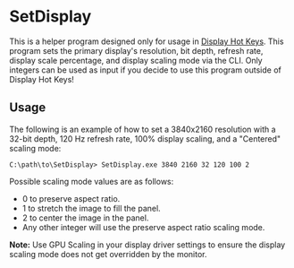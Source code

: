 # SetDisplay

This is a helper program designed only for usage in [Display Hot Keys]. This program sets the primary display's resolution, bit depth, refresh rate, display scale percentage, and display scaling mode via the CLI. Only integers can be used as input if you decide to use this program outside of Display Hot Keys!

## Usage

The following is an example of how to set a 3840x2160 resolution with a 32-bit depth, 120 Hz refresh rate, 100% display scaling, and a "Centered" scaling mode:

```console
C:\path\to\SetDisplay> SetDisplay.exe 3840 2160 32 120 100 2
```
Possible scaling mode values are as follows:
* 0 to preserve aspect ratio.
* 1 to stretch the image to fill the panel.
* 2 to center the image in the panel.
* Any other integer will use the preserve aspect ratio scaling mode.

**Note:** Use GPU Scaling in your display driver settings to ensure the display scaling mode does not get overridden by the monitor.

[Display Hot Keys]: https://github.com/jon-mil-92/DisplayHotKeys
